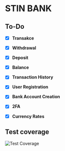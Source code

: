# STIN BANK

## To-Do

- [x] **Transakce**
- [x] **Withdrawal**
- [x] **Deposit**
- [x] **Balance**
- [x] **Transaction History**
- [x] **User Registration**
- [x] **Bank Account Creation**
- [x] **2FA**
- [x] **Currency Rates**


## Test coverage

![Test Coverage](https://img.shields.io/badge/Test%20Coverage-71%25-brightgreen)
